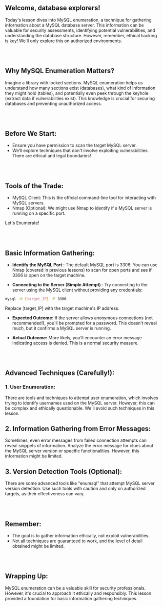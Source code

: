 ## Welcome, database explorers!

Today's lesson dives into MySQL enumeration, a technique for gathering information about a MySQL database server. This information can be valuable for security assessments, identifying potential vulnerabilities, and understanding the database structure. However, remember, ethical hacking is key! We'll only explore this on authorized environments.


<br><br>

## Why MySQL Enumeration Matters?

Imagine a library with locked sections. MySQL enumeration helps us understand how many sections exist (databases), what kind of information they might hold (tables), and potentially even peek through the keyhole (extract data if vulnerabilities exist). This knowledge is crucial for securing databases and preventing unauthorized access.

<br><br>

## Before We Start:

- Ensure you have permission to scan the target MySQL server.
- We'll explore techniques that don't involve exploiting vulnerabilities. There are ethical and legal boundaries!

<br><br>

## Tools of the Trade:
- MySQL Client: This is the official command-line tool for interacting with MySQL servers.
- Nmap (Optional): We might use Nmap to identify if a MySQL server is running on a specific port.

Let's Enumerate!


<br><br>

## Basic Information Gathering:

- **Identify the MySQL Port** :  The default MySQL port is 3306. You can use Nmap (covered in previous lessons) to scan for open ports and see if 3306 is open on the target machine.

- **Connecting to the Server (Simple Attempt)** :  Try connecting to the server using the MySQL client without providing any credentials:

```bash
mysql -h [target_IP] -P 3306
```

Replace [target_IP] with the target machine's IP address.

- **Expected Outcome:** If the server allows anonymous connections (not recommended!), you'll be prompted for a password. This doesn't reveal much, but it confirms a MySQL server is running.

- **Actual Outcome:** More likely, you'll encounter an error message indicating access is denied. This is a normal security measure.


<br><br>

## Advanced Techniques (Carefully!):

### 1. User Enumeration:

There are tools and techniques to attempt user enumeration, which involves trying to identify usernames used on the MySQL server. However, this can be complex and ethically questionable.  We'll avoid such techniques in this lesson.

## 2. Information Gathering from Error Messages:

Sometimes, even error messages from failed connection attempts can reveal snippets of information. Analyze the error message for clues about the MySQL server version or specific functionalities. However, this information might be limited.

## 3. Version Detection Tools (Optional):

There are some advanced tools like "enumsql" that attempt MySQL server version detection.  Use such tools with caution and only on authorized targets, as their effectiveness can vary.

<br><br>

## Remember:
- The goal is to gather information ethically, not exploit vulnerabilities.
- Not all techniques are guaranteed to work, and the level of detail obtained might be limited.


<br><br>

## Wrapping Up:

MySQL enumeration can be a valuable skill for security professionals. However, it's crucial to approach it ethically and responsibly. This lesson provided a foundation for basic information gathering techniques.
